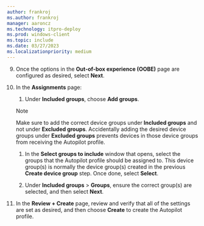 ```yaml
---
author: frankroj
ms.author: frankroj
manager: aaroncz
ms.technology: itpro-deploy
ms.prod: windows-client
ms.topic: include
ms.date: 03/27/2023
ms.localizationpriority: medium
---
```


<!-- This file is shared by the following articles:

azure-ad-join-autopilot-profile.md
hybrid-azure-ad-join-autopilot-profile.md
self-deploying-autopilot-profile.md

Headings are driven by article context. -->

9. Once the options in the **Out-of-box experience (OOBE)** page are configured as desired, select **Next**.

10. In the **Assignments** page:

    1. Under **Included groups**, choose **Add groups**.

      > [!NOTE]
      >
      > Make sure to add the correct device groups under **Included groups** and not under **Excluded groups**. Accidentally adding the desired device groups under **Excluded groups** prevents devices in those device groups from receiving the Autopilot profile.

    1. In the **Select groups to include** window that opens, select the groups that the Autopilot profile should be assigned to. This device group(s) is normally the device group(s) created in the previous **Create device group** step. Once done, select **Select**.

    1. Under **Included groups** > **Groups**, ensure the correct group(s) are selected, and then select **Next**.

11. In the **Review + Create** page, review and verify that all of the settings are set as desired, and then choose **Create** to create the Autopilot profile.
